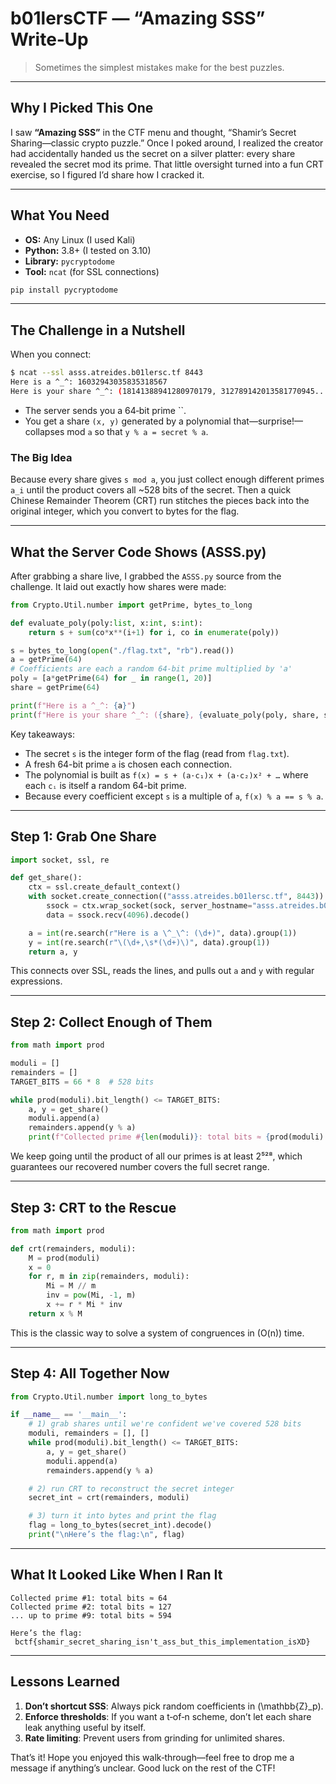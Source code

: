 
# b01lersCTF — “Amazing SSS” Write‑Up

> Sometimes the simplest mistakes make for the best puzzles.

---

## Why I Picked This One

I saw **“Amazing SSS”** in the CTF menu and thought, “Shamir’s Secret Sharing—classic crypto puzzle.” Once I poked around, I realized the creator had accidentally handed us the secret on a silver platter: every share revealed the secret mod its prime. That little oversight turned into a fun CRT exercise, so I figured I’d share how I cracked it.

---

## What You Need

- **OS:** Any Linux (I used Kali)
- **Python:** 3.8+ (I tested on 3.10)
- **Library:** `pycryptodome`
- **Tool:** `ncat` (for SSL connections)

```bash
pip install pycryptodome
```

---

## The Challenge in a Nutshell

When you connect:

```bash
$ ncat --ssl asss.atreides.b01lersc.tf 8443
Here is a ^_^: 16032943035835318567
Here is your share ^_^: (18141388941280970179, 312789142013581770945...)
```

- The server sends you a 64‑bit prime ``.
- You get a share `(x, y)` generated by a polynomial that—surprise!—collapses mod `a` so that `y % a = secret % a`.

### The Big Idea

Because every share gives `s mod a`, you just collect enough different primes `a_i` until the product covers all \~528 bits of the secret. Then a quick Chinese Remainder Theorem (CRT) run stitches the pieces back into the original integer, which you convert to bytes for the flag.

---

## What the Server Code Shows (ASSS.py)

After grabbing a share live, I grabbed the `ASSS.py` source from the challenge. It laid out exactly how shares were made:

```python
from Crypto.Util.number import getPrime, bytes_to_long

def evaluate_poly(poly:list, x:int, s:int):
    return s + sum(co*x**(i+1) for i, co in enumerate(poly))

s = bytes_to_long(open("./flag.txt", "rb").read())
a = getPrime(64)
# Coefficients are each a random 64-bit prime multiplied by 'a'
poly = [a*getPrime(64) for _ in range(1, 20)]
share = getPrime(64)

print(f"Here is a ^_^: {a}")
print(f"Here is your share ^_^: ({share}, {evaluate_poly(poly, share, s)})")
```

Key takeaways:
- The secret `s` is the integer form of the flag (read from `flag.txt`).
- A fresh 64-bit prime `a` is chosen each connection.
- The polynomial is built as `f(x) = s + (a·c₁)x + (a·c₂)x² + …` where each `cᵢ` is itself a random 64-bit prime.
- Because every coefficient except `s` is a multiple of `a`, `f(x) % a == s % a`.

---

## Step 1: Grab One Share

```python
import socket, ssl, re

def get_share():
    ctx = ssl.create_default_context()
    with socket.create_connection(("asss.atreides.b01lersc.tf", 8443)) as sock:
        ssock = ctx.wrap_socket(sock, server_hostname="asss.atreides.b01lersc.tf")
        data = ssock.recv(4096).decode()

    a = int(re.search(r"Here is a \^_\^: (\d+)", data).group(1))
    y = int(re.search(r"\(\d+,\s*(\d+)\)", data).group(1))
    return a, y
```

This connects over SSL, reads the lines, and pulls out `a` and `y` with regular expressions.

---

## Step 2: Collect Enough of Them

```python
from math import prod

moduli = []
remainders = []
TARGET_BITS = 66 * 8  # 528 bits

while prod(moduli).bit_length() <= TARGET_BITS:
    a, y = get_share()
    moduli.append(a)
    remainders.append(y % a)
    print(f"Collected prime #{len(moduli)}: total bits ≈ {prod(moduli).bit_length()}")
```

We keep going until the product of all our primes is at least 2⁵²⁸, which guarantees our recovered number covers the full secret range.

---

## Step 3: CRT to the Rescue

```python
from math import prod

def crt(remainders, moduli):
    M = prod(moduli)
    x = 0
    for r, m in zip(remainders, moduli):
        Mi = M // m
        inv = pow(Mi, -1, m)
        x += r * Mi * inv
    return x % M
```

This is the classic way to solve a system of congruences in \(O(n)\) time.

---

## Step 4: All Together Now

```python
from Crypto.Util.number import long_to_bytes

if __name__ == '__main__':
    # 1) grab shares until we're confident we've covered 528 bits
    moduli, remainders = [], []
    while prod(moduli).bit_length() <= TARGET_BITS:
        a, y = get_share()
        moduli.append(a)
        remainders.append(y % a)

    # 2) run CRT to reconstruct the secret integer
    secret_int = crt(remainders, moduli)

    # 3) turn it into bytes and print the flag
    flag = long_to_bytes(secret_int).decode()
    print("\nHere’s the flag:\n", flag)
```

---

## What It Looked Like When I Ran It

```
Collected prime #1: total bits ≈ 64
Collected prime #2: total bits ≈ 127
... up to prime #9: total bits ≈ 594

Here’s the flag:
 bctf{shamir_secret_sharing_isn't_ass_but_this_implementation_isXD}
```

---

## Lessons Learned

1. **Don’t shortcut SSS**: Always pick random coefficients in \(\mathbb{Z}_p\).
2. **Enforce thresholds**: If you want a t‑of‑n scheme, don’t let each share leak anything useful by itself.
3. **Rate limiting**: Prevent users from grinding for unlimited shares.

That’s it! Hope you enjoyed this walk‑through—feel free to drop me a message if anything’s unclear. Good luck on the rest of the CTF!

